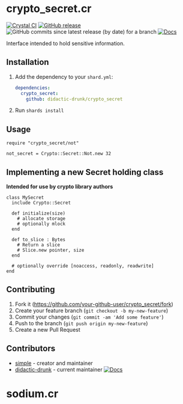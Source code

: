 # crypto_secret.cr
[![Crystal CI](https://github.com/didactic-drunk/crypto_secret.cr/actions/workflows/crystal.yml/badge.svg)](https://github.com/didactic-drunk/crypto_secret.cr/actions/workflows/crystal.yml)
[![GitHub release](https://img.shields.io/github/release/didactic-drunk/crypto_secret.cr.svg)](https://github.com/didactic-drunk/crypto_secret.cr/releases)
![GitHub commits since latest release (by date) for a branch](https://img.shields.io/github/commits-since/didactic-drunk/crypto_secret.cr/latest)
[![Docs](https://img.shields.io/badge/docs-available-brightgreen.svg)](https://didactic-drunk.github.io/crypto_secret.cr/master)

Interface intended to hold sensitive information.

## Installation

1. Add the dependency to your `shard.yml`:

   ```yaml
   dependencies:
     crypto_secret:
       github: didactic-drunk/crypto_secret
   ```

2. Run `shards install`

## Usage

```crystal
require "crypto_secret/not"

not_secret = Crypto::Secret::Not.new 32
```

## Implementing a new Secret holding class

**Intended for use by crypto library authors**

```
class MySecret
  include Crypto::Secret

  def initialize(size)
    # allocate storage
    # optionally mlock
  end

  def to_slice : Bytes
    # Return a slice
    # Slice.new pointer, size
  end

  # optionally override [noaccess, readonly, readwrite]
end

```

## Contributing

1. Fork it (<https://github.com/your-github-user/crypto_secret/fork>)
2. Create your feature branch (`git checkout -b my-new-feature`)
3. Commit your changes (`git commit -am 'Add some feature'`)
4. Push to the branch (`git push origin my-new-feature`)
5. Create a new Pull Request

## Contributors

- [simple](https://github.com/your-github-user) - creator and maintainer
- [didactic-drunk](https://github.com/didactic-drunk) - current maintainer
[![Docs](https://img.shields.io/badge/docs-available-brightgreen.svg)](https://didactic-drunk.github.io/sodium.cr/master)
# sodium.cr

